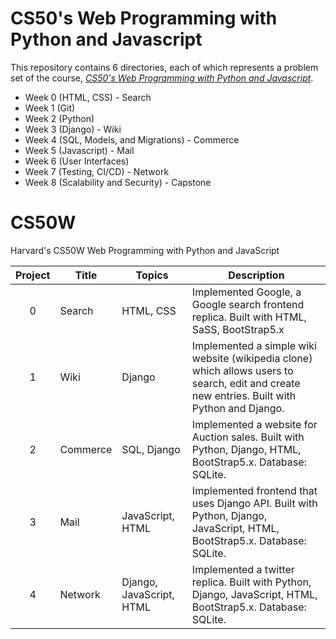 # CS50's Web Programming with Python and Javascript

This repository contains 6 directories, each of which represents a problem set of the course, [_CS50's Web Programming with Python and Javascript_](https://www.edx.org/course/cs50s-web-programming-with-python-and-javascript).

- Week 0 (HTML, CSS) - Search
- Week 1 (Git)
- Week 2 (Python)
- Week 3 (Django) - Wiki
- Week 4 (SQL, Models, and Migrations) - Commerce
- Week 5 (Javascript) - Mail
- Week 6 (User Interfaces)
- Week 7 (Testing, CI/CD) - Network
- Week 8 (Scalability and Security) - Capstone

# CS50W 
Harvard's CS50W Web Programming with Python and JavaScript

Project | Title | Topics | Description
:--:|--|--|--
0 | Search | HTML, CSS | Implemented Google, a Google search frontend replica. Built with HTML, SaSS, BootStrap5.x <br> 
1 | Wiki | Django | Implemented a simple wiki website (wikipedia clone) which allows users to search, edit and create new entries. Built with Python and Django. <br> 
2 | Commerce | SQL, Django | Implemented a website for Auction sales. Built with Python, Django, HTML, BootStrap5.x. Database: SQLite. <br> 
3 | Mail | JavaScript, HTML | Implemented frontend that uses Django API. Built with Python, Django, JavaScript, HTML, BootStrap5.x. Database: SQLite. <br> 
4 | Network | Django, JavaScript, HTML | Implemented a twitter replica. Built with Python, Django, JavaScript, HTML, BootStrap5.x. Database: SQLite. <br> 
